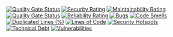 [![Quality Gate Status](https://codefirst.iut.uca.fr/sonar/api/project_badges/measure?project=portfolio-website&metric=alert_status&token=d9cf53ddc39efbf3cd790ea93586210d78528d61)](https://codefirst.iut.uca.fr/sonar/dashboard?id=portfolio-website)
[![Security Rating](https://codefirst.iut.uca.fr/sonar/api/project_badges/measure?project=portfolio-website&metric=security_rating&token=d9cf53ddc39efbf3cd790ea93586210d78528d61)](https://codefirst.iut.uca.fr/sonar/dashboard?id=portfolio-website)
[![Maintainability Rating](https://codefirst.iut.uca.fr/sonar/api/project_badges/measure?project=portfolio-website&metric=sqale_rating&token=d9cf53ddc39efbf3cd790ea93586210d78528d61)](https://codefirst.iut.uca.fr/sonar/dashboard?id=portfolio-website)
[![Quality Gate Status](https://codefirst.iut.uca.fr/sonar/api/project_badges/measure?project=portfolio-website&metric=alert_status&token=d9cf53ddc39efbf3cd790ea93586210d78528d61)](https://codefirst.iut.uca.fr/sonar/dashboard?id=portfolio-website)
[![Reliability Rating](https://codefirst.iut.uca.fr/sonar/api/project_badges/measure?project=portfolio-website&metric=reliability_rating&token=d9cf53ddc39efbf3cd790ea93586210d78528d61)](https://codefirst.iut.uca.fr/sonar/dashboard?id=portfolio-website)
[![Bugs](https://codefirst.iut.uca.fr/sonar/api/project_badges/measure?project=portfolio-website&metric=bugs&token=d9cf53ddc39efbf3cd790ea93586210d78528d61)](https://codefirst.iut.uca.fr/sonar/dashboard?id=portfolio-website)
[![Code Smells](https://codefirst.iut.uca.fr/sonar/api/project_badges/measure?project=portfolio-website&metric=code_smells&token=d9cf53ddc39efbf3cd790ea93586210d78528d61)](https://codefirst.iut.uca.fr/sonar/dashboard?id=portfolio-website)
[![Duplicated Lines (%)](https://codefirst.iut.uca.fr/sonar/api/project_badges/measure?project=portfolio-website&metric=duplicated_lines_density&token=d9cf53ddc39efbf3cd790ea93586210d78528d61)](https://codefirst.iut.uca.fr/sonar/dashboard?id=portfolio-website)
[![Lines of Code](https://codefirst.iut.uca.fr/sonar/api/project_badges/measure?project=portfolio-website&metric=ncloc&token=d9cf53ddc39efbf3cd790ea93586210d78528d61)](https://codefirst.iut.uca.fr/sonar/dashboard?id=portfolio-website)
[![Security Hotspots](https://codefirst.iut.uca.fr/sonar/api/project_badges/measure?project=portfolio-website&metric=security_hotspots&token=d9cf53ddc39efbf3cd790ea93586210d78528d61)](https://codefirst.iut.uca.fr/sonar/dashboard?id=portfolio-website)
[![Technical Debt](https://codefirst.iut.uca.fr/sonar/api/project_badges/measure?project=portfolio-website&metric=sqale_index&token=d9cf53ddc39efbf3cd790ea93586210d78528d61)](https://codefirst.iut.uca.fr/sonar/dashboard?id=portfolio-website)
[![Vulnerabilities](https://codefirst.iut.uca.fr/sonar/api/project_badges/measure?project=portfolio-website&metric=vulnerabilities&token=d9cf53ddc39efbf3cd790ea93586210d78528d61)](https://codefirst.iut.uca.fr/sonar/dashboard?id=portfolio-website)